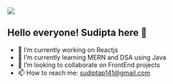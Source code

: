 <img src="https://raw.githubusercontent.com/louislow81/louislow81/master/assets/cover.jpg" align="center">

## Hello everyone! Sudipta here 👋


- 🔭 I’m currently working on Reactjs
- 🌱 I’m currently learning MERN and DSA using Java
- 👯 I’m looking to collaborate on FrontEnd projects
- 📫 How to reach me: sudiptap141@gmail.com



